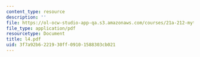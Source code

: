 ```yaml
---
content_type: resource
description: ''
file: https://ol-ocw-studio-app-qa.s3.amazonaws.com/courses/21a-212-myth-ritual-and-symbolism-spring-2004/3f7a92b6221930ff09101588303cb021_l4.pdf
file_type: application/pdf
resourcetype: Document
title: l4.pdf
uid: 3f7a92b6-2219-30ff-0910-1588303cb021
---
```


